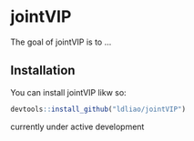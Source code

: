 
<!-- README.md is generated from README.Rmd. Please edit that file -->

# jointVIP

<!-- badges: start -->

<!-- badges: end -->

The goal of jointVIP is to …

## Installation

You can install jointVIP likw so:

``` r
devtools::install_github("ldliao/jointVIP")
```

currently under active development
